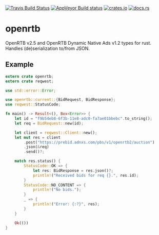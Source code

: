 [![Travis Build Status](https://travis-ci.org/cirla/openrtb-rust.svg?branch=master)](https://travis-ci.org/cirla/openrtb-rust)
[![AppVeyor Build status](https://ci.appveyor.com/api/projects/status/5c0e9s5odn97budy?svg=true)](https://ci.appveyor.com/project/cirla/openrtb-rust)
[![crates.io](https://img.shields.io/crates/v/openrtb.svg)](https://crates.io/crates/openrtb)
[![docs.rs](https://docs.rs/openrtb/badge.svg)](https://docs.rs/openrtb)

# openrtb

OpenRTB v2.5 and OpenRTB Dynamic Native Ads v1.2 types for rust.
Handles (de)serialization to/from JSON.

## Example

```rust
extern crate openrtb;
extern crate reqwest;

use std::error::Error;

use openrtb::current::{BidRequest, BidResponse};
use reqwest::StatusCode;

fn main() -> Result<(), Box<Error>> {
    let id = "f9b54eb8-6f3b-11e8-adc0-fa7ae01bbebc".to_string();
    let req = BidRequest::new(id);

    let client = reqwest::Client::new();
    let mut res = client
        .post("https://prebid.adnxs.com/pbs/v1/openrtb2/auction")
        .json(&req)
        .send()?;

    match res.status() {
        StatusCode::OK => {
            let res: BidResponse = res.json()?;
            println!("Received bids for req {}.", res.id);
        }
        StatusCode::NO_CONTENT => {
            println!("No bids.");
        }
        _ => {
            println!("Error: {:?}", res);
        }
    }

    Ok(())
}
```
